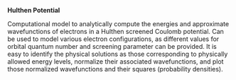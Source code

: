 **Hulthen Potential**

Computational model to analytically compute the energies and approximate wavefunctions of electrons in a Hulthen screened Coulomb potential. Can be used to model various electron configurations, as different values for orbital quantum number and screening parameter can be provided. It is easy to identify the physical solutions as those corresponding to physically allowed energy levels, normalize their associated wavefunctions, and plot those normalized wavefunctions and their squares (probability densities).
